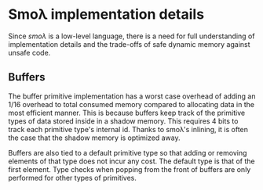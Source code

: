 # Smoλ implementation details

Since *smoλ* is a low-level language, there is a need for full understanding of implementation
details and the trade-offs of safe dynamic memory against unsafe code.

## Buffers

The buffer primitive implementation has a worst case overhead of adding an 1/16 overhead to total consumed memory compared to allocating data in the most efficient manner. This is because buffers keep track of the primitive types
of data stored inside in a shadow memory. This requires 4 bits to track each primitive type's internal id. Thanks to smoλ's inlining, it is often the case
that the shadow memory is optimized away.

Buffers are also tied to a default primitive type so that adding or removing
elements of that type does not incur any cost. The default type is that of the
first element. Type checks when popping from the front of buffers are only performed for other types of primitives.